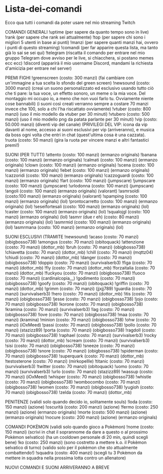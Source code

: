 # Lista-dei-comandi
Ecco qua tutti i comandi da poter usare nel mio streaming Twitch

COMANDI GENERALI
!uptime (per sapere da quanto tempo sono in live)
!rank (per sapere che rank sei attualmente)
!top (per sapere chi sono i migliori 5 utenti in base ai punti)
!manzi (per sapere quanti manzi hai, ovvero i punti di questo streaming)
!comandi (per far apparire questa lista, ma tanto già lo sai se sei qui)
!telegram (riscatta il comando per entrare nel mio gruppo Telegram dove avviso per le live, si chiacchera, si postano memes ecc ecc)
!discord (apparirà il mio username Discord, mandami la richiesta d'amicizia per entrare nel server)

PREMI FIGHI
!greenscreen (costo: 300 manzi) (fai cambiare con un'immagine a tua scelta lo sfondo del green screen)
!newsound (costo: 3000 manzi) (creai un suono personalizzato ed esclusivo usando tutto ciò che ti pare: la tua voce, un effetto sonoro, un meme o la mia voce. Del montaggio mi occupo io, a meno che non vuoi farlo tu. Ovviamente niente cose bannabili) (i suoni così creati verranno sempre a costare 70 manzi invece che 100, solo a chi l'ha riscattato ovviamente)
!vtuber (costo: 800 manzi) (uso il mio modello da vtuber per 30 minuti)
!vtubero (costo: 500 manzi) (uso il mio modello png da patata parlante per 30 minuti)
!vip (costo: 50.000 manzi) (diventi vip del canale) (PRIVILEGI DEL VIP: icona da vip davanti al nome, accesso ai suoni esclusivi per vip (arriveranno), e musica da boss ogni volta che entri in chat (quest'ultima cosa è una cazzata).
!ruota (costo: 50 manzi) (gira la ruota per vincere manzi e altri fantastici premi!)

SUONI (PER TUTTI)
!attento (costo: 100 manzi) (ermanzo originals)
!banana (costo: 100 manzi) (ermanzo originals)
!calmati (costo: 100 manzi) (ermanzo originals)
!clown (costo: 100 manzi) (ermanzo originals)
!scena (costo: 100 manzi) (ermanzo originals)
!lebet (costo: 100 manzi) (ermanzo originals)
!cazzoridi (costo: 100 manzi) (ermanzo originals)
!cazzoguardi (costo: 100 manzi) (ermanzo originals)
!fart (costo: 100 manzi) (jumpscare)
!jumpscare (costo: 100 manzi) (jumpscare)
!urlodonna (costo: 100 manzi) (jumpscare)
!angoli (costo: 100 manzi) (ermanzo originals) (valorant)
!asmrsoldi (costo:100 manzi) (ermanzo originals) (valorant)
!spamping (costo: 100 manzi) (ermanzo originals) (lol)
!prontocarretto (costo: 100 manzi) (ermanzo originals) (lol)
!seseifortesali (costo: 100 manzi) (ermanzo originals) (lol)
!caster (costo: 100 manzi) (ermanzo originals) (lol)
!squalojgl (costo: 100 manzi) (ermanzo originals) (lol)
!asmrr (due r eh) (costo: 80 manzi) (ermanzo originals) (lol)
!asmrmid (costo: 100 manzi) (ermanzo originals) (lol)
!asmrmana (costo: 100 manzi) (ermanzo originals) (lol)

SUONI ESCLUSIVI (TRAMITE !newsound)
!acaso (costo: 70 manzi) (obigbosso738)
!amongus (costo: 70 manzi) (obitoquack)
!attenzione (costo: 70 manzi) (dottor_mb)
!bruh (costo: 70 manzi) (obigbosso738)
!chiavetta (costo: 70 manzi) (dottor_mb)
!chill (costo: 70 manzi) (mqttz04)
!chiudi (costo: 70 manzi) (dottor_mb)
!danger (costo: 70 manzi) (obigbosso738)
!doppio (costo: 70 manzi) (survivalserb3)
!figa (costo: 70 manzi) (dottor_mb)
!fly (costo: 70 manzi) (dottor_mb)
!forzaitalia (costo: 70 manzi) (dottor_mb)
!fuckyou (costo: 70 manzi) (obigbosso738)
!fuoco (costo: 70 manzi) (cardinalcopia__)
!godimento (costo: 70 manzi) (obigbosso738)
!goofy (costo: 70 manzi) (obitoquack)
!griffin (costo: 70 manzi) (dottor_mb)
!grimm (costo: 70 manzi) (jjxjj789)
!guardia (costo: 70 manzi) (survivalserb3)
!hero (costo: 70 manzi) (dottor_mb)
!itis (costo: 70 manzi) (obigbosso738)
!jesse (costo: 70 manzi) (obigbosso738)
!jojo (costo: 70 manzi) (obigbosso738)
!korone (costo: 70 manzi) (obigbosso738)
!kramina (costo: 70 manzi) (survivalserb3)
!lag (costo: 70 manzi) (obigbosso738)
!love (costo: 70 manzi) (obigbosso738)
!maa (costo: 70 manzi) (kramina)
!minion (costo: 70 manzi) (obigbosso738)
!ohw (costo: 70 manzi) (iOxMeed)
!passi (costo: 70 manzi) (obigbosso738)
!pollo (costo: 70 manzi) (stazizz89)
!porta (costo: 70 manzi) (obigbosso738)
!ragdoll (costo: 70 manzi) (obigbosso738)
!raphael (costo: 70 manzi) (survivalserb3)
!rocky (costo: 70 manzi) (dottor_mb)
!scream (costo: 70 manzi) (survivalserb3)
!sisi (costo: 70 manzi) (obigbosso738)
!sneeze (costo: 70 manzi) (obigbosso738)
!snore (costo: 70 manzi) (obigbosso738)
!spiderman (costo: 70 manzi) (obigbosso738)
!superquark (costo: 70 manzi) (dottor_mb)
!testosterone (costo: 70 manzi) (mirkopellle)
!titanic (costo: 70 manzi) (survivalserb3)
!twitter (costo: 70 manzi) (obitoquack)
!uomo (costo: 70 manzi) (survivalserb3)
!urlo (costo: 70 manzi) (stazizz89)
!wassup (costo: 70 manzi) (iOxMeed)
!whisper (costo: 70 manzi) (obigbosso738)
!whistle (costo: 70 manzi) (obigbosso738)
!wombocombo (costo: 70 manzi) (obigbosso738)
!women (costo: 70 manzi) (obigbosso738)
!yugioh (costo: 70 manzi) (obigbosso738)
!zelda (costo: 70 manzi) (dottor_mb)

PENITENZE (validi solo quando decido io, solitamente souls)
!loda (costo: 150 manzi) (azione)
!oscurità (costo: 200 manzi) (azione)
!fermo (costo: 250 manzi) (azione) (ermanzo originals)
!morte (costo: 500 manzi) (azione) (ermanzo originals)
!nocure (costo: 200 manzi) (azione) (ermanzo originals)

COMANDI POKÈMON (validi solo quando gioco a Pokèmon)
!nome (costo: 150 manzi) (scrivi in chat il soprannome da dare a questo o al prossimo Pokèmon selvatico) (ha un cooldown personale di 20 min, quindi scegli bene)
!ko (costo: 250 manzi) (sono costretto a mettere k.o. il Pokèmon selvatico di turno) (valido solo per il pokèmon che sto attualmente combattendo!)
!squadra (costo: 400 manzi) (scegli tu 3 Pokèmon da mettere in squadra nella prossima lotta contro un allenatore)

NUOVI COMANDI E SUONI ARRIVERANNO A BREVE
